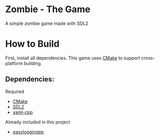 # Zombie - The Game 
A simple zombie game made with SDL2

# How to Build
First, install all dependencies. This game uses [CMake](http://www.cmake.org) to support cross-platform building.

Dependencies:
-------------

Required
* [CMake](https://cmake.org/)
* [SDL2](https://www.libsdl.org/download-2.0.php)
* [yaml-cpp](https://github.com/jbeder/yaml-cpp)

Already included in this project
* [easyloggingpp](https://github.com/muflihun/easyloggingpp)